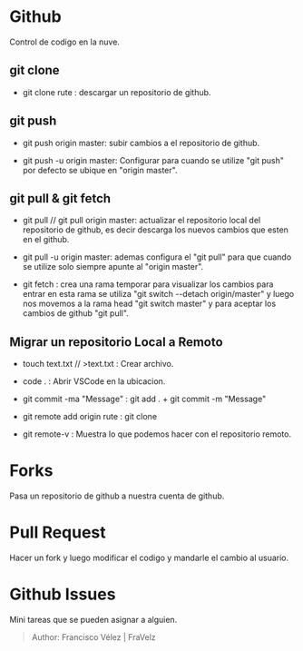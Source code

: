 # Github

Control de codigo en la nuve.

## git clone

* git clone rute : descargar un repositorio de github.

## git push

* git push origin master: subir cambios a el repositorio de github.

* git push -u origin master: Configurar para cuando se utilize "git push" por defecto se ubique en "origin master".

## git pull & git fetch

* git pull // git pull origin master: actualizar el repositorio local del repositorio de github, es decir descarga los nuevos cambios que esten en el github.

* git pull -u origin master: ademas configura el "git pull" para que cuando se utilize solo siempre apunte al "origin master".

* git fetch : crea una rama temporar para visualizar los cambios para entrar en esta rama se utiliza "git switch --detach origin/master" y luego nos movemos a la rama head "git switch master" y para aceptar los cambios de github "git pull".

## Migrar un repositorio Local a Remoto
* touch text.txt // >text.txt : Crear archivo.

* code . : Abrir VSCode en la ubicacion.

* git commit -ma "Message" : git add . + git commit -m "Message"

* git remote add origin rute : git clone

* git remote-v : Muestra lo que podemos hacer con el repositorio remoto.

# Forks
Pasa un repositorio de github a nuestra cuenta de github.

# Pull Request
Hacer un fork y luego modificar el codigo y mandarle el cambio al usuario. 

# Github Issues
Mini tareas que se pueden asignar a alguien.

> Author: Francisco Vélez | FraVelz
